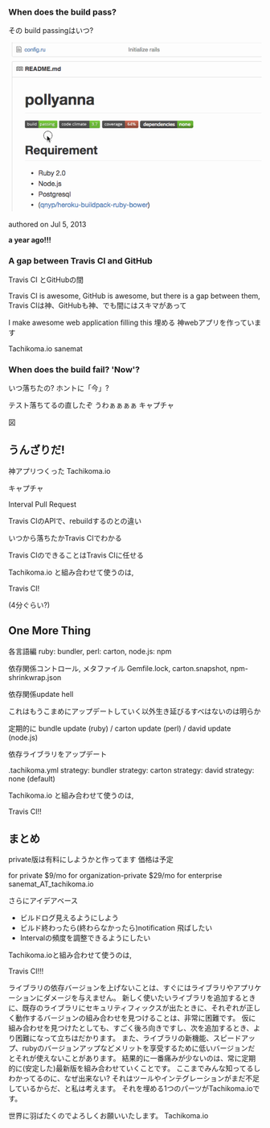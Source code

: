 <link href="page.css" rel="stylesheet">
<link href='http://fonts.googleapis.com/css?family=Lato' rel='stylesheet' type='text/css'>

### When does the build pass?
その build passingはいつ?

![when does the build pass](when-does-the-build-pass.gif)

authored on Jul 5, 2013

__a year ago!!!__

### A gap between Travis CI and GitHub
Travis CI とGitHubの間

Travis CI is awesome, GitHub is awesome, but there is a gap between them,
Travis CIは神、GitHubも神、でも間にはスキマがあって

I make awesome web application filling this
埋める 神webアプリを作っています

Tachikoma.io
sanemat

### When does the build fail? 'Now'?
いつ落ちたの? ホントに「今」?

テスト落ちてるの直したぞ
うわぁぁぁぁ
キャプチャ

図

## うんざりだ!

神アプリつくった Tachikoma.io

キャプチャ

Interval Pull Request

Travis CIのAPIで、rebuildするのとの違い

いつから落ちたかTravis CIでわかる

Travis CIのできることはTravis CIに任せる

Tachikoma.io と組み合わせて使うのは,

Travis CI!

(4分ぐらい?)

## One More Thing

各言語編
ruby: bundler, perl: carton, node.js: npm

依存関係コントロール, メタファイル
Gemfile.lock, carton.snapshot, npm-shrinkwrap.json

依存関係update hell

これはもうこまめにアップデートしていく以外生き延びるすべはないのは明らか

定期的に bundle update (ruby) / carton update (perl) / david update (node.js)

依存ライブラリをアップデート

.tachikoma.yml
strategy: bundler
strategy: carton
strategy: david
strategy: none (default)

Tachikoma.io と組み合わせて使うのは,

Travis CI!!

## まとめ

private版は有料にしようかと作ってます 価格は予定

for private $9/mo
for organization-private $29/mo
for enterprise sanemat_AT_tachikoma.io

さらにアイデアベース
- ビルドログ見えるようにしよう
- ビルド終わったら(終わらなかったら)notification 飛ばしたい
- Intervalの頻度を調整できるようにしたい

Tachikoma.ioと組み合わせて使うのは,

Travis CI!!!

ライブラリの依存バージョンを上げないことは、すぐにはライブラリやアプリケーションにダメージを与えません。
新しく使いたいライブラリを追加するときに、既存のライブラリにセキュリティフィックスが出たときに、それぞれが正しく動作するバージョンの組み合わせを見つけることは、非常に困難です。
仮に組み合わせを見つけたとしても、すごく後ろ向きですし、次を追加するとき、より困難になって立ちはだかります。
また、ライブラリの新機能、スピードアップ、rubyのバージョンアップなどメリットを享受するために低いバージョンだとそれが使えないことがあります。
結果的に一番痛みが少ないのは、常に定期的に(安定した)最新版を組み合わせていくことです。
ここまでみんな知ってるしわかってるのに、なぜ出来ない?
それはツールやインテグレーションがまだ不足しているからだ、と私は考えます。
それを埋める1つのパーツがTachikoma.ioです。

世界に羽ばたくのでよろしくお願いいたします。
Tachikoma.io
